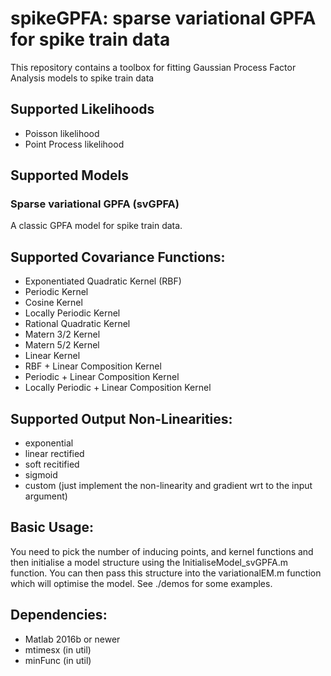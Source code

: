 # spikeGPFA: sparse variational GPFA for spike train data

This repository contains a toolbox for fitting Gaussian Process Factor Analysis models to spike train data

## Supported Likelihoods
* Poisson likelihood
* Point Process likelihood

## Supported Models

### Sparse variational GPFA (svGPFA)
A classic GPFA model for spike train data.

## Supported Covariance Functions:
* Exponentiated Quadratic Kernel (RBF)
* Periodic Kernel
* Cosine Kernel
* Locally Periodic Kernel
* Rational Quadratic Kernel
* Matern 3/2 Kernel
* Matern 5/2 Kernel
* Linear Kernel
* RBF + Linear Composition Kernel
* Periodic + Linear Composition Kernel
* Locally Periodic + Linear Composition Kernel

## Supported Output Non-Linearities:
* exponential
* linear rectified
* soft recitified
* sigmoid
* custom (just implement the non-linearity and gradient wrt to the input argument)

## Basic Usage:
You need to pick the number of inducing points, and kernel functions and then initialise a model structure using the InitialiseModel_svGPFA.m function. You can then pass this structure into the variationalEM.m function which will optimise the model. See ./demos for some examples.

## Dependencies:
* Matlab 2016b or newer
* mtimesx (in util)
* minFunc (in util)

